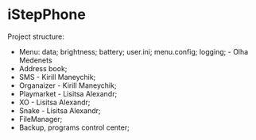 # iStepPhone

Project structure:
- Menu:
    data;
	brightness;
	battery;
	user.ini;
	menu.config;
	logging;   - Olha Medenets
- Address book;
- SMS - Kirill Maneychik;
- Organaizer - Kirill Maneychik;
- Playmarket - Lisitsa Alexandr;
- XO - Lisitsa Alexandr;
- Snake - Lisitsa Alexandr;
- FileManager;
- Backup, programs control center;